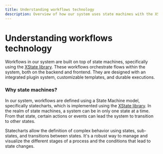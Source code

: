 ```yaml
---
title: Understanding workflows technology
description: Overview of how our system uses state machines with the XState library to manage workflows effectively.
---
```


# Understanding workflows technology

Workflows in our system are built on top of state machines, specifically using the [XState library](https://xstate.js.org/docs/). These workflows orchestrate flows within the system, both on the backend and frontend. They are designed with an integrated plugin system, customizable templates, and durable executions.

### Why state machines?

In our system, workflows are defined using a State Machine model, specifically statecharts, which is implemented using the [XState library](https://xstate.js.org/docs/). In the realm of state machines, a system can be in only one state at a time. From that state, certain actions or events can lead the system to transition to other states.

Statecharts allow the definition of complex behavior using states, sub-states, and transitions between states. It's a robust way to manage and visualize the different stages of a process and the conditions that lead to state changes.

